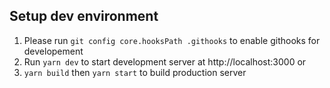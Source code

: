 ## Setup dev environment
1. Please run 
```git config core.hooksPath .githooks``` to enable githooks for developement
2. Run ```yarn dev``` to start development server at http://localhost:3000 or
3. ```yarn build``` then ```yarn start``` to build production server